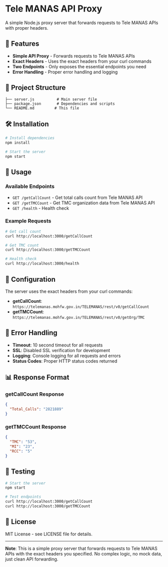 # Tele MANAS API Proxy

A simple Node.js proxy server that forwards requests to Tele MANAS APIs with proper headers.

## 🚀 Features

- **Simple API Proxy** - Forwards requests to Tele MANAS APIs
- **Exact Headers** - Uses the exact headers from your curl commands
- **Two Endpoints** - Only exposes the essential endpoints you need
- **Error Handling** - Proper error handling and logging

## 📁 Project Structure

```
├── server.js          # Main server file
├── package.json       # Dependencies and scripts
└── README.md         # This file
```

## 🛠️ Installation

```bash
# Install dependencies
npm install

# Start the server
npm start
```

## 📖 Usage

### Available Endpoints

- `GET /getCallCount` - Get total calls count from Tele MANAS API
- `GET /getTMCCount` - Get TMC organization data from Tele MANAS API  
- `GET /health` - Health check

### Example Requests

```bash
# Get call count
curl http://localhost:3000/getCallCount

# Get TMC count
curl http://localhost:3000/getTMCCount

# Health check
curl http://localhost:3000/health
```

## 🔧 Configuration

The server uses the exact headers from your curl commands:

- **getCallCount**: `https://telemanas.mohfw.gov.in/TELEMANAS/rest/v0/getCallCount`
- **getTMCCount**: `https://telemanas.mohfw.gov.in/TELEMANAS/rest/v0/getOrg/TMC`

## 🚨 Error Handling

- **Timeout**: 10 second timeout for all requests
- **SSL**: Disabled SSL verification for development
- **Logging**: Console logging for all requests and errors
- **Status Codes**: Proper HTTP status codes returned

## 📊 Response Format

### getCallCount Response
```json
{
  "Total_Calls": "2821889"
}
```

### getTMCCount Response
```json
{
  "TMC": "53",
  "MI": "23", 
  "RCC": "5"
}
```

## 🧪 Testing

```bash
# Start the server
npm start

# Test endpoints
curl http://localhost:3000/getCallCount
curl http://localhost:3000/getTMCCount
```

## 📄 License

MIT License - see LICENSE file for details.

---

**Note**: This is a simple proxy server that forwards requests to Tele MANAS APIs with the exact headers you specified. No complex logic, no mock data, just clean API forwarding.